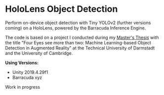 # HoloLens Object Detection
Perform on-device object detection with Tiny YOLOv2 (further versions coming) on a HoloLens, powered by the Barracuda Inference Engine. 

The code is based on a project I conducted during my [Master's Thesis](https://github.com/janedoesrepo/HoloLens-ObjectDetection/blob/main/Masterthesis_v3.3_final.pdf) with the title "Four Eyes see more than two: Machine Learning-based Object Detection in Augmented Reality" at the Technical University of Darmstadt and the University of Cambridge.

**Using Versions:**
 - Unity 2019.4.29f1
 - Barracuda xyz

Work in progress

